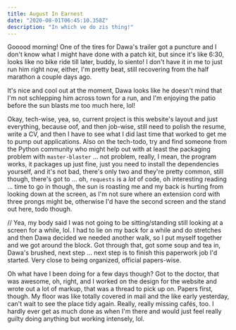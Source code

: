 ```yaml
---
title: August In Earnest
date: "2020-08-01T06:45:10.358Z"
description: "In which ve do zis thing!"
---
```


Gooood morning! One of the tires for Dawa's trailer got a puncture and I don't know what I might have done with a patch kit, but since it's like 6:30, looks like no bike ride till later, buddy, lo siento! I don't have it in me to just run him right now, either, I'm pretty beat, still recovering from the half marathon a couple days ago.

It's nice and cool out at the moment, Dawa looks like he doesn't mind that I'm not schlepping him across town for a run, and I'm enjoying the patio before the sun blasts me too much here, lol!

Okay, tech-wise, yea, so, current project is this website's layout and just everything, because oof, and then job-wise, still need to polish the resume, write a CV, and then I have to see what I did last time that worked to get me to pump out applications. Also on the tech-todo, try and find someone from the Python community who might help out with at least the packaging problem with `master-blaster` ... not problem, really, I mean, the program works, it packages up just fine, just you need to install the dependencies yourself, and it's not bad, there's only two and they're pretty common, still though, there's got to ... oh, `requests` is a _lot_ of code, oh interesting reading ... time to go in though, the sun is roasting me and my back is hurting from looking down at the screen, as I'm not sure where an extension cord with three prongs might be, otherwise I'd have the second screen and the stand out here, todo though.

// Yea, my body said I was not going to be sitting/standing still looking at a screen for a while, lol. I had to lie on my back for a while and do stretches and then Dawa decided we needed another walk, so I put myself together and we got around the block. Got through that, got some soup and tea in, Dawa's brushed, next step ... next step is to finish this paperwork job I'd started. Very close to being organized, official papers-wise.

Oh what have I been doing for a few days though? Got to the doctor, that was awesome, oh, right, and I worked on the design for the website and wrote out a lot of markup, that was a thread to pick up on. Papers first, though. My floor was like totally covered in mail and the like early yesterday, can't wait to see the place tidy again. Really, really missing cafés, too. I hardly ever get as much done as when I'm there and would just feel really guilty doing anything but working intensely, lol.
